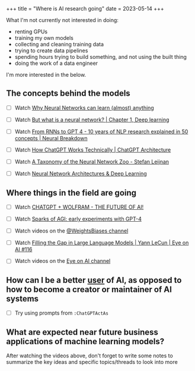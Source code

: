 +++
title = "Where is AI research going"
date = 2023-05-14
+++

What I'm not currently not interested in doing:
- renting GPUs
- training my own models
- collecting and cleaning training data
- trying to create data pipelines
- spending hours trying to build something, and not using the built thing
- doing the work of a data engineer

I'm more interested in the below.


## The concepts behind the models

- [ ] Watch [Why Neural Networks can learn (almost) anything](https://www.youtube.com/watch?v=0QczhVg5HaI)
- [ ] Watch [But what is a neural network? | Chapter 1, Deep learning](https://www.youtube.com/watch?v=aircAruvnKk)
- [ ] Watch [From RNNs to GPT 4 - 10 years of NLP research explained in 50 concepts | Neural Breakdown](https://www.youtube.com/watch?v=uocYQH0cWTs)
- [ ] Watch [How ChatGPT Works Technically | ChatGPT Architecture](https://www.youtube.com/watch?v=bSvTVREwSNw)
- [ ] Watch [A Taxonomy of the Neural Network Zoo - Stefan Leijnan](https://www.youtube.com/watch?v=MJkoFmLwkKU)
- [ ] Watch [Neural Network Architectures & Deep Learning](https://www.youtube.com/watch?v=oJNHXPs0XDk)


## Where things in the field are going

- [ ] Watch [CHATGPT + WOLFRAM - THE FUTURE OF AI!](https://www.youtube.com/watch?v=z5WZhCBRDpU)
- [ ] Watch [Sparks of AGI: early experiments with GPT-4](https://www.youtube.com/watch?v=qbIk7-JPB2c)
- [ ] Watch videos on the [@WeightsBiases channel](https://www.youtube.com/@WeightsBiases/videos)
- [ ] Watch [Filling the Gap in Large Language Models | Yann LeCun | Eye on AI #116](https://www.youtube.com/watch?v=mBjPyte2ZZo)
- [ ] Watch videos on the [Eye on AI channel](https://www.youtube.com/@eyeonai3425/videos)


## How can I be a better <u>user</u> of AI, as opposed to how to become a creator or maintainer of AI systems

- [ ] Try using prompts from `:ChatGPTActAs`


## What are expected near future business applications of machine learning models?


After watching the videos above, don't forget to write some notes to summarize
the key ideas and specific topics/threads to look into more
